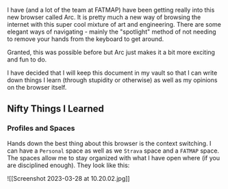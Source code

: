 I have (and a lot of the team at FATMAP) have been getting really into this new browser called Arc. It is pretty much a new way of browsing the internet with this super cool mixture of art and engineering. There are some elegant ways of navigating - mainly the "spotlight" method of not needing to remove your hands from the keyboard to get around. 

Granted, this was possible before but Arc just makes it a bit more exciting and fun to do. 

I have decided that I will keep this document in my vault so that I can write down things I learn (through stupidity or otherwise) as well as my opinions on the browser itself.

## Nifty Things I Learned
### Profiles and Spaces
Hands down the best thing about this browser is the context switching. I can have a `Personal` space as well as we `Strava` space and a `FATMAP` space. The spaces allow me to stay organized with what I have open where (if you are disciplined enough).  They look like this:

![[Screenshot 2023-03-28 at 10.20.02.jpg]]